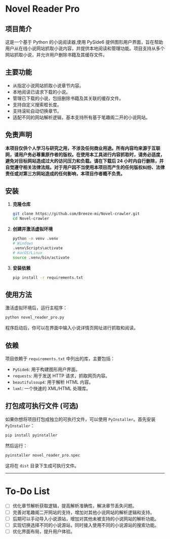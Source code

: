 # Novel Reader Pro

## 项目简介

这是一个基于 Python 的小说阅读器,使用 PySide6 提供图形用户界面，旨在帮助用户从在线小说网站抓取小说内容，并提供本地阅读和管理功能。项目支持从多个网站抓取小说，并允许用户删除书籍及其缓存文件。

## 主要功能

- 从指定小说网站抓取小说章节内容。
- 本地阅读已请求下载的小说。
- 管理已下载的小说，包括删除书籍及其关联的缓存文件。
- 支持自定义搜索框长度。
- 支持滚轮自动切换章节。
- 适配不同的网站解析逻辑，基本支持所有基于笔趣阁二开的小说网站。

## 免责声明

**本项目仅供个人学习与研究之用，不涉及任何商业用途。所有内容均来源于互联网，请用户务必尊重原作者的版权。在使用本工具进行内容抓取时，请务必适度，避免对目标网站造成过大的访问压力和负载。请在下载后 24 小时内自行删除，并自觉遵守相关法律法规。对于用户因不当使用本项目而产生的任何版权纠纷、法律责任或对第三方网站造成的任何影响，本项目作者概不负责。**

## 安装

1.  **克隆仓库**

    ```bash
    git clone https://github.com/Breeze-mi/Novel-crawler.git
    cd Novel-crawler
    ```

2.  **创建并激活虚拟环境**

    ```bash
    python -m venv .venv
    # Windows
    .venv\Scripts\activate
    # macOS/Linux
    source .venv/bin/activate
    ```

3.  **安装依赖**

    ```bash
    pip install -r requirements.txt
    ```

## 使用方法

激活虚拟环境后，运行主程序：

```bash
python novel_reader_pro.py
```

程序启动后，你可以在界面中输入小说详情页网址进行抓取和阅读。

## 依赖

项目依赖于 `requirements.txt` 中列出的库，主要包括：

- `PySide6`: 用于构建图形用户界面。
- `requests`: 用于发送 HTTP 请求，抓取网页内容。
- `beautifulsoup4`: 用于解析 HTML 内容。
- `lxml`: 一个快速的 XML/HTML 处理库。

## 打包成可执行文件 (可选)

如果你想将项目打包成独立的可执行文件，可以使用 `PyInstaller`。首先安装 `PyInstaller`：

```bash
pip install pyinstaller
```

然后运行：

```bash
pyinstaller novel_reader_pro.spec
```

这将在 `dist` 目录下生成可执行文件。

---

# To-Do List

- [ ] 优化章节解析获取逻辑，提高解析准确性，解决章节丢失问题。
- [ ] 完善对笔趣阁二开网站的支持，增加对其他小说网站的解析逻辑和支持。
- [ ] 后期可以手动导入小说源站，增加对其他未被支持的小说网站的解析功能。
- [ ] 实现切换选择不同的小说源站，同时接入使用不同的小说源站的搜索功能。
- [ ] 优化界面布局，提升用户体验。

